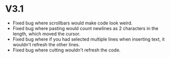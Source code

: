 # V3.1
- Fixed bug where scrollbars would make code look weird.
- Fixed bug where pasting would count newlines as 2 characters in the length, which moved the cursor.
- Fixed bug where if you had selected multiple lines when inserting text, it wouldn't refresh the other lines.
- Fixed bug where cutting wouldn't refresh the code.
